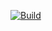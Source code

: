 [![Build](https://github.com/ThatOtherShadow/cpp-factorial/actions/workflows/cmake-single-platform.yml/badge.svg)](https://github.com/ThatOtherShadow/cpp-factorial/actions/workflows/cmake-single-platform.yml)

